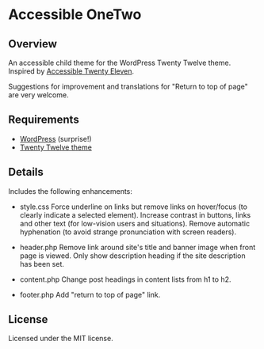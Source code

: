 # Accessible OneTwo

## Overview

An accessible child theme for the WordPress Twenty Twelve theme. Inspired by [Accessible Twenty Eleven](http://wp-accessible.org/2012/09/some-accessibility-changes-on-the-wordpress-child-theme-twenty-eleven/).

Suggestions for improvement and translations for "Return to top of page" are very welcome.

## Requirements

* [WordPress](http://wordpress.org/) (surprise!)
* [Twenty Twelve theme](http://wordpress.org/extend/themes/twentytwelve)

## Details

Includes the following enhancements:

* style.css
Force underline on links but remove links on hover/focus (to clearly indicate a selected element).
Increase contrast in buttons, links and other text (for low-vision users and situations).
Remove automatic hyphenation (to avoid strange pronunciation with screen readers).

* header.php
Remove link around site's title and banner image when front page is viewed.
Only show description heading if the site description has been set.

* content.php
Change post headings in content lists from h1 to h2.

* footer.php
Add "return to top of page" link.

## License

Licensed under the MIT license.

